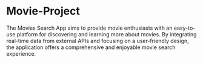 # Movie-Project
The Movies Search App aims to provide movie enthusiasts with an easy-to-use platform for discovering and learning more about movies. By integrating real-time data from external APIs and focusing on a user-friendly design, the application offers a comprehensive and enjoyable movie search experience.
